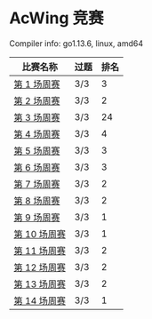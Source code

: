 # AcWing 竞赛

Compiler info: go1.13.6, linux, amd64

|比赛名称|过题|排名|
|---|---|---|
|[第 1 场周赛](https://www.acwing.com/activity/content/competition/problem_list/46/)|3/3|3|
|[第 2 场周赛](https://www.acwing.com/activity/content/competition/problem_list/47/)|3/3|2|
|[第 3 场周赛](https://www.acwing.com/activity/content/competition/problem_list/49/)|3/3|24|
|[第 4 场周赛](https://www.acwing.com/activity/content/competition/problem_list/50/)|3/3|4|
|[第 5 场周赛](https://www.acwing.com/activity/content/competition/problem_list/51/)|3/3|3|
|[第 6 场周赛](https://www.acwing.com/activity/content/competition/problem_list/53/)|3/3|3|
|[第 7 场周赛](https://www.acwing.com/activity/content/competition/problem_list/54/)|3/3|2|
|[第 8 场周赛](https://www.acwing.com/activity/content/competition/problem_list/55/)|3/3|2|
|[第 9 场周赛](https://www.acwing.com/activity/content/competition/problem_list/56/)|3/3|1|
|[第 10 场周赛](https://www.acwing.com/activity/content/competition/problem_list/58/)|3/3|1|
|[第 11 场周赛](https://www.acwing.com/activity/content/competition/problem_list/59/)|3/3|2|
|[第 12 场周赛](https://www.acwing.com/activity/content/competition/problem_list/64/)|3/3|2|
|[第 13 场周赛](https://www.acwing.com/activity/content/competition/problem_list/65/)|3/3|2|
|[第 14 场周赛](https://www.acwing.com/activity/content/competition/problem_list/68/)|3/3|1|
